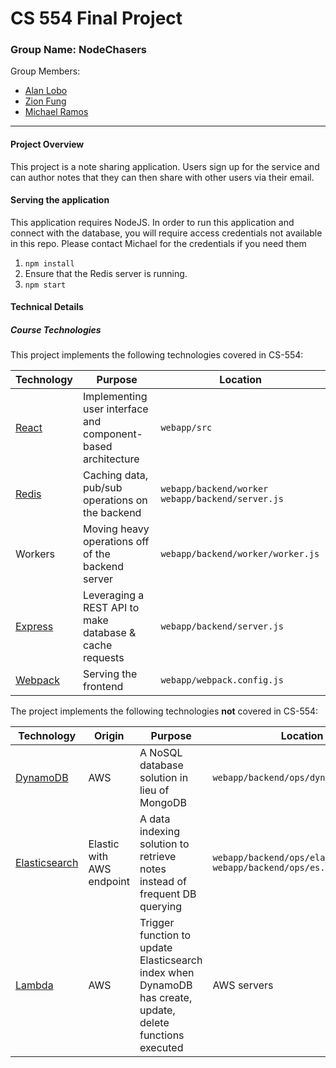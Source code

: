 # CS 554 Final Project
### Group Name: NodeChasers
Group Members:
- [Alan Lobo](https://github.com/alanl279447)
- [Zion Fung](https://github.com/zion-fung)
- [Michael Ramos](https://github.com/michaelramos92)

---

#### Project Overview

This project is a note sharing application. Users sign up for the service and can author notes that they can then share with other users via their email.

#### Serving the application
This application requires NodeJS. In order to run this application and connect with the database, you will require access credentials not available in this repo. Please contact Michael for the credentials if you need them
1. `npm install`
2. Ensure that the Redis server is running.
3. `npm start`

#### Technical Details

##### Course Technologies

This project implements the following technologies covered in CS-554:

| Technology | Purpose | Location |
|------------|---------|----------|
| [React](https://reactjs.org)      | Implementing user interface and component-based architecture | `webapp/src` |
| [Redis](https://redis.io)      | Caching data, pub/sub operations on the backend | `webapp/backend/worker` `webapp/backend/server.js`|
| Workers    | Moving heavy operations off of the backend server | `webapp/backend/worker/worker.js` |
| [Express](https://expressjs.com)    | Leveraging a REST API to make database & cache requests | `webapp/backend/server.js`|
| [Webpack](https://webpack.js.org)   | Serving the frontend | `webapp/webpack.config.js`

The project implements the following technologies **not** covered in CS-554:

| Technology | Origin | Purpose | Location |
|------------|--------|---------|----------|
| [DynamoDB](https://aws.amazon.com/dynamodb/)   | AWS | A NoSQL database solution in lieu of MongoDB | `webapp/backend/ops/dynamo.js`
| [Elasticsearch](https://github.com/elastic/elasticsearch) | Elastic with AWS endpoint | A data indexing solution to retrieve notes instead of frequent DB querying | `webapp/backend/ops/elasticsearch.js` `webapp/backend/ops/es.js`
| [Lambda](https://aws.amazon.com/lambda/)     | AWS    | Trigger function to update Elasticsearch index when DynamoDB has create, update, delete functions executed | AWS servers

